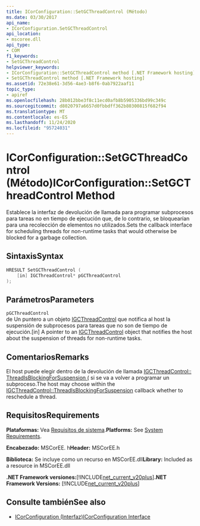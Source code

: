 ```yaml
---
title: ICorConfiguration::SetGCThreadControl (Método)
ms.date: 03/30/2017
api_name:
- ICorConfiguration.SetGCThreadControl
api_location:
- mscoree.dll
api_type:
- COM
f1_keywords:
- SetGCThreadControl
helpviewer_keywords:
- ICorConfiguration::SetGCThreadControl method [.NET Framework hosting]
- SetGCThreadControl method [.NET Framework hosting]
ms.assetid: 72e38e61-3d56-4ae3-b8f6-0ab7922aaf11
topic_type:
- apiref
ms.openlocfilehash: 28b012bbe3f8c11ecd0afb8b5905336bd99c349c
ms.sourcegitcommit: d8020797a6657d0fbbdff362b80300815f682f94
ms.translationtype: MT
ms.contentlocale: es-ES
ms.lasthandoff: 11/24/2020
ms.locfileid: "95724031"
---
```

# <a name="icorconfigurationsetgcthreadcontrol-method"></a><span data-ttu-id="2445b-102">ICorConfiguration::SetGCThreadControl (Método)</span><span class="sxs-lookup"><span data-stu-id="2445b-102">ICorConfiguration::SetGCThreadControl Method</span></span>

<span data-ttu-id="2445b-103">Establece la interfaz de devolución de llamada para programar subprocesos para tareas no en tiempo de ejecución que, de lo contrario, se bloquearían para una recolección de elementos no utilizados.</span><span class="sxs-lookup"><span data-stu-id="2445b-103">Sets the callback interface for scheduling threads for non-runtime tasks that would otherwise be blocked for a garbage collection.</span></span>  
  
## <a name="syntax"></a><span data-ttu-id="2445b-104">Sintaxis</span><span class="sxs-lookup"><span data-stu-id="2445b-104">Syntax</span></span>  
  
```cpp  
HRESULT SetGCThreadControl (  
    [in] IGCThreadControl* pGCThreadControl  
);  
```  
  
## <a name="parameters"></a><span data-ttu-id="2445b-105">Parámetros</span><span class="sxs-lookup"><span data-stu-id="2445b-105">Parameters</span></span>  

 `pGCThreadControl`  
 <span data-ttu-id="2445b-106">de Un puntero a un objeto [IGCThreadControl](igcthreadcontrol-interface.md) que notifica al host la suspensión de subprocesos para tareas que no son de tiempo de ejecución.</span><span class="sxs-lookup"><span data-stu-id="2445b-106">[in] A pointer to an [IGCThreadControl](igcthreadcontrol-interface.md) object that notifies the host about the suspension of threads for non-runtime tasks.</span></span>  
  
## <a name="remarks"></a><span data-ttu-id="2445b-107">Comentarios</span><span class="sxs-lookup"><span data-stu-id="2445b-107">Remarks</span></span>  

 <span data-ttu-id="2445b-108">El host puede elegir dentro de la devolución de llamada [IGCThreadControl:: ThreadIsBlockingForSuspension (](igcthreadcontrol-threadisblockingforsuspension-method.md) si se va a volver a programar un subproceso.</span><span class="sxs-lookup"><span data-stu-id="2445b-108">The host may choose within the [IGCThreadControl::ThreadIsBlockingForSuspension](igcthreadcontrol-threadisblockingforsuspension-method.md) callback whether to reschedule a thread.</span></span>  
  
## <a name="requirements"></a><span data-ttu-id="2445b-109">Requisitos</span><span class="sxs-lookup"><span data-stu-id="2445b-109">Requirements</span></span>  

 <span data-ttu-id="2445b-110">**Plataformas:** Vea [Requisitos de sistema](../../get-started/system-requirements.md).</span><span class="sxs-lookup"><span data-stu-id="2445b-110">**Platforms:** See [System Requirements](../../get-started/system-requirements.md).</span></span>  
  
 <span data-ttu-id="2445b-111">**Encabezado:** MSCorEE. h</span><span class="sxs-lookup"><span data-stu-id="2445b-111">**Header:** MSCorEE.h</span></span>  
  
 <span data-ttu-id="2445b-112">**Biblioteca:** Se incluye como un recurso en MSCorEE.dll</span><span class="sxs-lookup"><span data-stu-id="2445b-112">**Library:** Included as a resource in MSCorEE.dll</span></span>  
  
 <span data-ttu-id="2445b-113">**.NET Framework versiones:**[!INCLUDE[net_current_v20plus](../../../../includes/net-current-v20plus-md.md)]</span><span class="sxs-lookup"><span data-stu-id="2445b-113">**.NET Framework Versions:** [!INCLUDE[net_current_v20plus](../../../../includes/net-current-v20plus-md.md)]</span></span>  
  
## <a name="see-also"></a><span data-ttu-id="2445b-114">Consulte también</span><span class="sxs-lookup"><span data-stu-id="2445b-114">See also</span></span>

- [<span data-ttu-id="2445b-115">ICorConfiguration (Interfaz)</span><span class="sxs-lookup"><span data-stu-id="2445b-115">ICorConfiguration Interface</span></span>](icorconfiguration-interface.md)

